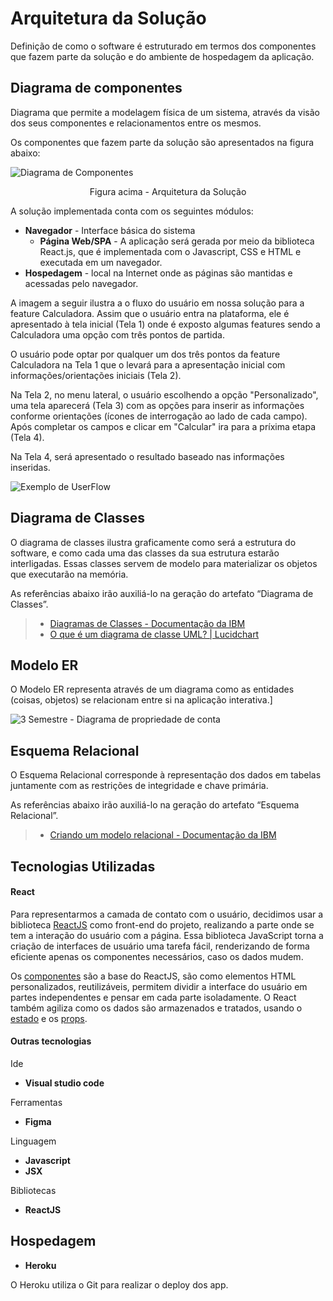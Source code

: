 # Arquitetura da Solução

Definição de como o software é estruturado em termos dos componentes que fazem parte da solução e do ambiente de hospedagem da aplicação.

## Diagrama de componentes

Diagrama que permite a modelagem física de um sistema, através da visão dos seus componentes e relacionamentos entre os mesmos.

Os componentes que fazem parte da solução são apresentados na figura abaixo:

![Diagrama de Componentes](img/diagramaComponentes.jpg)
<center>Figura acima - Arquitetura da Solução</center>

A solução implementada conta com os seguintes módulos:
- **Navegador** - Interface básica do sistema  
  - **Página Web/SPA** - A aplicação será gerada por meio da biblioteca React.js, que é implementada com o Javascript, CSS e HTML e executada em um navegador. 
 - **Hospedagem** - local na Internet onde as páginas são mantidas e acessadas pelo navegador. 

A imagem a seguir ilustra a o fluxo do usuário em nossa solução para a feature Calculadora. Assim
que o usuário entra na plataforma, ele é apresentado à tela inicial
(Tela 1) onde é exposto algumas features sendo a Calculadora uma opção com três pontos de partida.

O usuário pode optar por qualquer um dos três pontos da feature Calculadora na Tela 1 que o levará para a apresentação inicial com informações/orientações iniciais (Tela 2).

Na Tela 2, no menu lateral, o usuário escolhendo a opção "Personalizado", uma tela aparecerá (Tela 3) com as opções para inserir as informações conforme orientações (ícones de interrogação ao lado de cada campo). Após completar os campos e clicar em "Calcular" ira para a príxima etapa (Tela 4).

Na Tela 4, será apresentado o resultado baseado nas informações inseridas.

![Exemplo de UserFlow](img/diagramaSolucao.jpg)

## Diagrama de Classes

O diagrama de classes ilustra graficamente como será a estrutura do software, e como cada uma das classes da sua estrutura estarão interligadas. Essas classes servem de modelo para materializar os objetos que executarão na memória.

As referências abaixo irão auxiliá-lo na geração do artefato “Diagrama de Classes”.

> - [Diagramas de Classes - Documentação da IBM](https://www.ibm.com/docs/pt-br/rational-soft-arch/9.6.1?topic=diagrams-class)
> - [O que é um diagrama de classe UML? | Lucidchart](https://www.lucidchart.com/pages/pt/o-que-e-diagrama-de-classe-uml)

## Modelo ER

O Modelo ER representa através de um diagrama como as entidades (coisas, objetos) se relacionam entre si na aplicação interativa.]


![3 Semestre - Diagrama de propriedade de conta](https://user-images.githubusercontent.com/81269914/161441474-68d950c6-0ddd-4472-abb8-aefa6225b26a.png)


## Esquema Relacional

O Esquema Relacional corresponde à representação dos dados em tabelas juntamente com as restrições de integridade e chave primária.
 
As referências abaixo irão auxiliá-lo na geração do artefato “Esquema Relacional”.

> - [Criando um modelo relacional - Documentação da IBM](https://www.ibm.com/docs/pt-br/cognos-analytics/10.2.2?topic=designer-creating-relational-model)


## Tecnologias Utilizadas

#### React
Para representarmos a camada de contato com o usuário, decidimos usar a biblioteca <a href="https://pt-br.reactjs.org/docs/getting-started.html">ReactJS</a> como front-end do projeto, realizando a parte onde se tem a interação do usuário com a página. Essa biblioteca JavaScript torna a criação de interfaces de usuário uma tarefa fácil, renderizando de forma eficiente apenas os componentes necessários, caso os dados mudem.

Os <a href="https://pt-br.reactjs.org/docs/react-component.html">componentes</a> são a base do ReactJS, são como elementos HTML personalizados, reutilizáveis, permitem dividir a interface do usuário em partes independentes e pensar em cada parte isoladamente. O React também agiliza como os dados são armazenados e tratados, usando o <a href="https://pt-br.reactjs.org/docs/state-and-lifecycle.html">estado</a> e os <a href="https://pt-br.reactjs.org/docs/render-props.html">props</a>.

#### Outras tecnologias

Ide
- **Visual studio code**

Ferramentas
- **Figma**

Linguagem
- **Javascript**
- **JSX**

Bibliotecas
- **ReactJS**

## Hospedagem

- **Heroku**

O Heroku utiliza o Git para realizar o deploy dos app.
